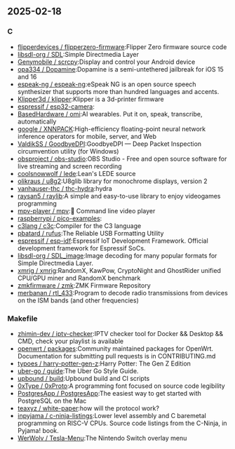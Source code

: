 ## 2025-02-18

### C

* [flipperdevices / flipperzero-firmware](https://github.com/flipperdevices/flipperzero-firmware):Flipper Zero firmware source code
* [libsdl-org / SDL](https://github.com/libsdl-org/SDL):Simple Directmedia Layer
* [Genymobile / scrcpy](https://github.com/Genymobile/scrcpy):Display and control your Android device
* [opa334 / Dopamine](https://github.com/opa334/Dopamine):Dopamine is a semi-untethered jailbreak for iOS 15 and 16
* [espeak-ng / espeak-ng](https://github.com/espeak-ng/espeak-ng):eSpeak NG is an open source speech synthesizer that supports more than hundred languages and accents.
* [Klipper3d / klipper](https://github.com/Klipper3d/klipper):Klipper is a 3d-printer firmware
* [espressif / esp32-camera](https://github.com/espressif/esp32-camera):
* [BasedHardware / omi](https://github.com/BasedHardware/omi):AI wearables. Put it on, speak, transcribe, automatically
* [google / XNNPACK](https://github.com/google/XNNPACK):High-efficiency floating-point neural network inference operators for mobile, server, and Web
* [ValdikSS / GoodbyeDPI](https://github.com/ValdikSS/GoodbyeDPI):GoodbyeDPI — Deep Packet Inspection circumvention utility (for Windows)
* [obsproject / obs-studio](https://github.com/obsproject/obs-studio):OBS Studio - Free and open source software for live streaming and screen recording
* [coolsnowwolf / lede](https://github.com/coolsnowwolf/lede):Lean's LEDE source
* [olikraus / u8g2](https://github.com/olikraus/u8g2):U8glib library for monochrome displays, version 2
* [vanhauser-thc / thc-hydra](https://github.com/vanhauser-thc/thc-hydra):hydra
* [raysan5 / raylib](https://github.com/raysan5/raylib):A simple and easy-to-use library to enjoy videogames programming
* [mpv-player / mpv](https://github.com/mpv-player/mpv):🎥 Command line video player
* [raspberrypi / pico-examples](https://github.com/raspberrypi/pico-examples):
* [c3lang / c3c](https://github.com/c3lang/c3c):Compiler for the C3 language
* [pbatard / rufus](https://github.com/pbatard/rufus):The Reliable USB Formatting Utility
* [espressif / esp-idf](https://github.com/espressif/esp-idf):Espressif IoT Development Framework. Official development framework for Espressif SoCs.
* [libsdl-org / SDL_image](https://github.com/libsdl-org/SDL_image):Image decoding for many popular formats for Simple Directmedia Layer.
* [xmrig / xmrig](https://github.com/xmrig/xmrig):RandomX, KawPow, CryptoNight and GhostRider unified CPU/GPU miner and RandomX benchmark
* [zmkfirmware / zmk](https://github.com/zmkfirmware/zmk):ZMK Firmware Repository
* [merbanan / rtl_433](https://github.com/merbanan/rtl_433):Program to decode radio transmissions from devices on the ISM bands (and other frequencies)

### Makefile

* [zhimin-dev / iptv-checker](https://github.com/zhimin-dev/iptv-checker):IPTV checker tool for Docker && Desktop && CMD, check your playlist is available
* [openwrt / packages](https://github.com/openwrt/packages):Community maintained packages for OpenWrt. Documentation for submitting pull requests is in CONTRIBUTING.md
* [typoes / harry-potter-gen-z](https://github.com/typoes/harry-potter-gen-z):Harry Potter: The Gen Z Edition
* [uber-go / guide](https://github.com/uber-go/guide):The Uber Go Style Guide.
* [upbound / build](https://github.com/upbound/build):Upbound build and CI scripts
* [0xType / 0xProto](https://github.com/0xType/0xProto):A programming font focused on source code legibility
* [PostgresApp / PostgresApp](https://github.com/PostgresApp/PostgresApp):The easiest way to get started with PostgreSQL on the Mac
* [teaxyz / white-paper](https://github.com/teaxyz/white-paper):how will the protocol work?
* [inpyjama / c-ninja-listings](https://github.com/inpyjama/c-ninja-listings):Lower level assembly and C baremetal programming on RISC-V CPUs. Source code listings from the C-Ninja, in Pyjama! book.
* [WerWolv / Tesla-Menu](https://github.com/WerWolv/Tesla-Menu):The Nintendo Switch overlay menu
